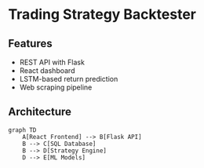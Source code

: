 # Trading Strategy Backtester

## Features
- REST API with Flask
- React dashboard
- LSTM-based return prediction
- Web scraping pipeline

## Architecture
```mermaid
graph TD
    A[React Frontend] --> B[Flask API]
    B --> C[SQL Database]
    B --> D[Strategy Engine]
    D --> E[ML Models]